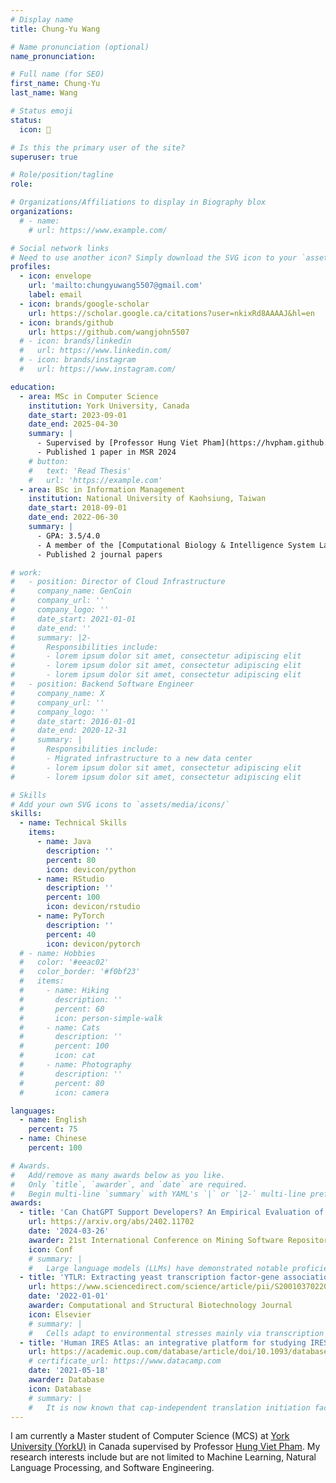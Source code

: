 ```yaml
---
# Display name
title: Chung-Yu Wang 

# Name pronunciation (optional)
name_pronunciation:

# Full name (for SEO)
first_name: Chung-Yu
last_name: Wang

# Status emoji
status:
  icon: 💪

# Is this the primary user of the site?
superuser: true

# Role/position/tagline
role:

# Organizations/Affiliations to display in Biography blox
organizations:
  # - name:
    # url: https://www.example.com/

# Social network links
# Need to use another icon? Simply download the SVG icon to your `assets/media/icons/` folder.
profiles:
  - icon: envelope
    url: 'mailto:chungyuwang5507@gmail.com'
    label: email 
  - icon: brands/google-scholar
    url: https://scholar.google.ca/citations?user=nkixRd8AAAAJ&hl=en
  - icon: brands/github
    url: https://github.com/wangjohn5507
  # - icon: brands/linkedin
  #   url: https://www.linkedin.com/
  # - icon: brands/instagram
  #   url: https://www.instagram.com/

education:
  - area: MSc in Computer Science
    institution: York University, Canada
    date_start: 2023-09-01
    date_end: 2025-04-30
    summary: |
      - Supervised by [Professor Hung Viet Pham](https://hvpham.github.io/)
      - Published 1 paper in MSR 2024
    # button:
    #   text: 'Read Thesis'
    #   url: 'https://example.com'
  - area: BSc in Information Management
    institution: National University of Kaohsiung, Taiwan
    date_start: 2018-09-01
    date_end: 2022-06-30
    summary: |
      - GPA: 3.5/4.0
      - A member of the [Computational Biology & Intelligence System Lab](https://cobis.bme.ncku.edu.tw/thyang/Main) supervised by Professor Tzu-Hsien Yang
      - Published 2 journal papers

# work:
#   - position: Director of Cloud Infrastructure
#     company_name: GenCoin
#     company_url: ''
#     company_logo: ''
#     date_start: 2021-01-01
#     date_end: ''
#     summary: |2-
#       Responsibilities include:
#       - lorem ipsum dolor sit amet, consectetur adipiscing elit
#       - lorem ipsum dolor sit amet, consectetur adipiscing elit
#       - lorem ipsum dolor sit amet, consectetur adipiscing elit
#   - position: Backend Software Engineer
#     company_name: X
#     company_url: ''
#     company_logo: ''
#     date_start: 2016-01-01
#     date_end: 2020-12-31
#     summary: |
#       Responsibilities include:
#       - Migrated infrastructure to a new data center
#       - lorem ipsum dolor sit amet, consectetur adipiscing elit
#       - lorem ipsum dolor sit amet, consectetur adipiscing elit

# Skills
# Add your own SVG icons to `assets/media/icons/`
skills:
  - name: Technical Skills
    items:
      - name: Java
        description: ''
        percent: 80
        icon: devicon/python
      - name: RStudio
        description: ''
        percent: 100
        icon: devicon/rstudio
      - name: PyTorch
        description: ''
        percent: 40
        icon: devicon/pytorch
  # - name: Hobbies
  #   color: '#eeac02'
  #   color_border: '#f0bf23'
  #   items:
  #     - name: Hiking
  #       description: ''
  #       percent: 60
  #       icon: person-simple-walk
  #     - name: Cats
  #       description: ''
  #       percent: 100
  #       icon: cat
  #     - name: Photography
  #       description: ''
  #       percent: 80
  #       icon: camera

languages:
  - name: English
    percent: 75
  - name: Chinese
    percent: 100

# Awards.
#   Add/remove as many awards below as you like.
#   Only `title`, `awarder`, and `date` are required.
#   Begin multi-line `summary` with YAML's `|` or `|2-` multi-line prefix and indent 2 spaces below.
awards:
  - title: 'Can ChatGPT Support Developers? An Empirical Evaluation of Large Language Models for Code Generation'
    url: https://arxiv.org/abs/2402.11702
    date: '2024-03-26'
    awarder: 21st International Conference on Mining Software Repositories (MSR ’24)
    icon: Conf
    # summary: |
    #   Large language models (LLMs) have demonstrated notable proficiency in code generation, with numerous prior studies showing their promising capabilities in various development scenarios. However, these studies mainly provide evaluations in research settings, which leaves a significant gap in understanding how effectively LLMs can support developers in real-world. To address this, we conducted an empirical analysis of conversations in DevGPT, a dataset collected from developers' conversations with ChatGPT (captured with the Share Link feature on platforms such as GitHub). Our empirical findings indicate that the current practice of using LLM-generated code is typically limited to either demonstrating high-level concepts or providing examples in documentation, rather than to be used as production-ready code. These findings indicate that there is much future work needed to improve LLMs in code generation before they can be integral parts of modern software development.
  - title: 'YTLR: Extracting yeast transcription factor-gene associations from the literature using automated literature readers'
    url: https://www.sciencedirect.com/science/article/pii/S2001037022003750
    date: '2022-01-01'
    awarder: Computational and Structural Biotechnology Journal
    icon: Elsevier
    # summary: |
    #   Cells adapt to environmental stresses mainly via transcription reprogramming. Correct transcription control is mediated by the interactions between transcription factors (TF) and their target genes. These TF-gene associations can be probed by chromatin immunoprecipitation techniques and knockout experiments, revealing TF binding (TFB) and regulatory (TFR) evidence, respectively. Nevertheless, most evidence is still fragmentary in the literature and requires tremendous human resources to curate. We developed the first pipeline called YTLR (Yeast Transcription-regulation Literature Reader) to automate TF-gene relation extraction from the literature. YTLR first identifies articles with TFB and TFR information. Then TF-gene binding pairs are extracted from the TFB articles, and TF-gene regulatory associations are recognized from the TFR papers. On gathered test sets, YTLR achieves an AUC value of 98.8% in identifying articles with TFB evidence and AUC = 83.4% in extracting the detailed TF-gene binding pairs. And similarly, YTLR also obtains an AUC value of 98.2% in identifying TFR articles and AUC = 80.4% in extracting the detailed TF-gene regulatory associations. Furthermore, YTLR outperforms previous methods in both tasks. To facilitate researchers in extracting TF-gene transcriptional relations from large-scale queried articles, an automated and easy-to-use software tool based on the YTLR pipeline is constructed. In summary, YTLR aims to provide easier literature pre-screening for curators and help researchers gather yeast TF-gene transcriptional relation conclusions from articles in a high-throughput fashion. The YTLR pipeline software tool can be downloaded at https://github.com/cobisLab/YTLR/.
  - title: 'Human IRES Atlas: an integrative platform for studying IRES-driven translational regulation in humans'
    url: https://academic.oup.com/database/article/doi/10.1093/database/baab025/6263636
    # certificate_url: https://www.datacamp.com
    date: '2021-05-18'
    awarder: Database
    icon: Database
    # summary: |
    #   It is now known that cap-independent translation initiation facilitated by internal ribosome entry sites (IRESs) is vital in selective cellular protein synthesis under stress and different physiological conditions. However, three problems make it hard to understand transcriptome-wide cellular IRES-mediated translation initiation mechanisms: (i) complex interplay between IRESs and other translation initiation–related information, (ii) reliability issue of in silico cellular IRES investigation and (iii) labor-intensive in vivo IRES identification. In this research, we constructed the Human IRES Atlas database for a comprehensive understanding of cellular IRESs in humans. First, currently available and suitable IRES prediction tools (IRESfinder, PatSearch and IRESpy) were used to obtain transcriptome-wide human IRESs. Then, we collected eight genres of translation initiation–related features to help study the potential molecular mechanisms of each of the putative IRESs. Three functional tests (conservation, structural RNA–protein scores and conditional translation efficiency) were devised to evaluate the functionality of the identified putative IRESs. Moreover, an easy-to-use interface and an IRES–translation initiation interaction map for each gene transcript were implemented to help understand the interactions between IRESs and translation initiation–related features. Researchers can easily search/browse an IRES of interest using the web interface and deduce testable mechanism hypotheses of human IRES-driven translation initiation based on the integrated results. In summary, Human IRES Atlas integrates putative IRES elements and translation initiation–related experiments for better usage of these data and deduction of mechanism hypotheses.
---
```


I am currently a Master student of Computer Science (MCS) at [York University (YorkU)](https://www.yorku.ca/) in Canada supervised by Professor [Hung Viet Pham](https://hvpham.github.io/). My research interests include but are not limited to Machine Learning, Natural Language Processing, and Software Engineering.
